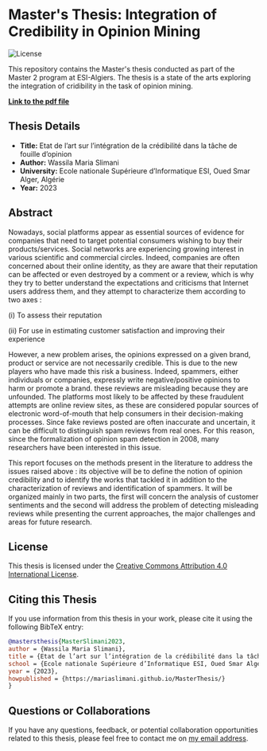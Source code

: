 # Master's Thesis: Integration of Credibility in Opinion Mining

![License](https://img.shields.io/badge/License-CC%20BY%204.0-lightgrey.svg)

This repository contains the Master's thesis conducted as part of the Master 2 program at ESI-Algiers. The thesis is a state of the arts exploring the integration of cridibility in the task of opinion mining. 

**[Link to the pdf file](https://mariaslimani.github.io/MasterThesis/MSL1408%20SLIMANI.pdf)**

## Thesis Details

- **Title:** Etat de l’art sur l’intégration de la crédibilité dans la tâche de fouille d’opinion
- **Author:** Wassila Maria Slimani
- **University:** Ecole nationale Supérieure d’Informatique ESI, Oued Smar Alger, Algérie
- **Year:** 2023

## Abstract

Nowadays, social platforms appear as essential sources of evidence for companies that need to target potential consumers wishing to buy their products/services. Social networks are experiencing growing interest in various scientific and commercial circles. Indeed, companies are often concerned about their online identity, as they are aware that their reputation can be affected or even destroyed by a comment or a review, which is why they try to better understand the expectations and criticisms that Internet users address them, and they attempt to characterize them according to two axes :

(i) To assess their reputation

(ii) For use in estimating customer satisfaction and improving their experience

However, a new problem arises, the opinions expressed on a given brand, product or service are not necessarily credible. This is due to the new players who have made this risk a business. Indeed, spammers, either individuals or companies, expressly write negative/positive opinions to harm or promote a brand. these reviews are misleading because they are unfounded. The platforms most likely to be affected by these fraudulent attempts are online review sites, as these are considered popular sources of electronic word-of-mouth that help consumers in their decision-making processes. Since fake reviews posted are often inaccurate and uncertain, it can be difficult to distinguish spam reviews from real ones. For this reason, since the formalization of opinion spam detection in 2008, many researchers have been interested in this issue.

This report focuses on the methods present in the literature to address the issues raised above : its objective will be to define the notion of opinion credibility and to identify the works that tackled it in addition to the characterization of reviews and identification of spammers. It will be organized mainly in two parts, the first will concern the analysis of customer sentiments and the second will address the problem of detecting misleading reviews while presenting the current approaches, the major challenges and areas for future research.

## License

This thesis is licensed under the [Creative Commons Attribution 4.0 International License](https://creativecommons.org/licenses/by/4.0/).

## Citing this Thesis

If you use information from this thesis in your work, please cite it using the following BibTeX entry:
```bibtex
@mastersthesis{MasterSlimani2023,
author = {Wassila Maria Slimani},
title = {Etat de l’art sur l’intégration de la crédibilité dans la tâche de fouille d’opinion},
school = {Ecole nationale Supérieure d’Informatique ESI, Oued Smar Alger, Algérie},
year = {2023},
howpublished = {https://mariaslimani.github.io/MasterThesis/}
}
```
## Questions or Collaborations
If you have any questions, feedback, or potential collaboration opportunities related to this thesis, please feel free to contact me on [my email address](iw_slimani@esi.dz).
